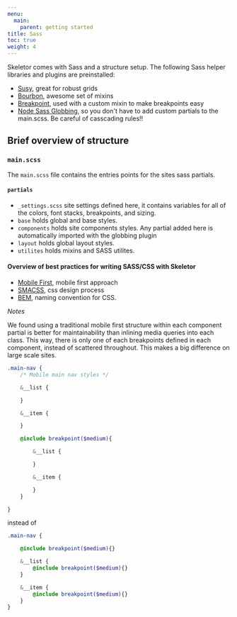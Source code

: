 ```yaml
---
menu:
  main:
    parent: getting started
title: Sass
toc: true
weight: 4
---
```



Skeletor comes with Sass and a structure setup. The following Sass helper libraries and plugins are preinstalled:
 * [Susy](http://susy.oddbird.net), great for robust grids
 * [Bourbon](http://bourbon.io), awesome set of mixins
 * [Breakpoint](http://breakpoint-sass.com), used with a custom mixin to make breakpoints easy
 * [Node Sass Globbing](https://github.com/britco/node-sass-globbing), so you don't have to add custom partials to the main.scss. Be careful of casscading rules!!

## Brief overview of structure

### `main.scss`

The `main.scss` file contains the entries points for the sites sass partials.

#### `partials`

 * `_settings.scss` site settings defined here, it contains variables for all of the colors, font stacks, breakpoints, and sizing.
 * `base` holds global and base styles.
 * `components` holds site components styles. Any partial added here is automatically imported with the globbing plugin
 * `layout` holds global layout styles.
 * `utilites` holds mixins and SASS utilites.

#### Overview of best practices for writing SASS/CSS with Skeletor

 * [Mobile First](http://www.zell-weekeat.com/how-to-write-mobile-first-css), mobile first approach
 * [SMACSS](https://smacss.com), css design process
 * [BEM](https://css-tricks.com/bem-101), naming convention for CSS.


_Notes_

We found using a traditional mobile first structure within each component partial is better for maintainability than inlining media queries into each class. This way, there is only one of each breakpoints defined in each component, instead of scattered throughout. This makes a big difference on large scale sites.

```scss
.main-nav {
	/* Mobile main nav styles */

	&__list {

	}

	&__item {

	}

	@include breakpoint($medium){

		&__list {

		}

		&__item {

		}
	}

}
```

instead of


```scss
.main-nav {

	@include breakpoint($medium){}

	&__list {
		@include breakpoint($medium){}
	}

	&__item {
		@include breakpoint($medium){}
	}
}
```
